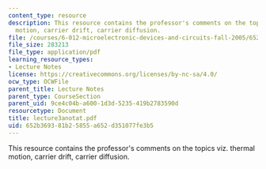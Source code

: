 ```yaml
---
content_type: resource
description: This resource contains the professor's comments on the topics viz. thermal
  motion, carrier drift, carrier diffusion.
file: /courses/6-012-microelectronic-devices-and-circuits-fall-2005/652b369381b25855a652d351077fe3b5_lecture3anotat.pdf
file_size: 283213
file_type: application/pdf
learning_resource_types:
- Lecture Notes
license: https://creativecommons.org/licenses/by-nc-sa/4.0/
ocw_type: OCWFile
parent_title: Lecture Notes
parent_type: CourseSection
parent_uid: 9ce4c04b-a600-1d3d-5235-419b2783590d
resourcetype: Document
title: lecture3anotat.pdf
uid: 652b3693-81b2-5855-a652-d351077fe3b5
---
```

This resource contains the professor's comments on the topics viz. thermal motion, carrier drift, carrier diffusion.
